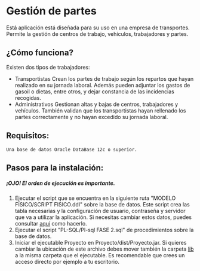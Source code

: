 # Gestión de partes #

Está aplicación está diseñada para su uso en una empresa de transportes. Permite la gestión de centros de trabajo, vehículos, trabajadores y partes.

## ¿Cómo funciona? ##

Existen dos tipos de trabajadores:

* Transportistas 
	Crean los partes de trabajo según los repartos que hayan realizado en su jornada laboral. Además pueden adjuntar los gastos de gasoil o dietas, entre otros, y dejar constancia de las incidencias recogidas.
* Administrativos
	Gestionan altas y bajas de centros, trabajadores y vehículos. También validan que los transportistas hayan rellenado los partes correctamente y no hayan excedido su jornada laboral.
		
## Requisitos: ##
	
	Una base de datos Oracle DataBase 12c o superior.

## Pasos para la instalación: ##

##### ¡OJO! El orden de ejecución es importante. #####
	
1. Ejecutar el script que se encuentra en la siguiente ruta "MODELO FÍSICO/SCRIPT FISICO.ddl" sobre la base de datos. 
	Este script crea las tabla necesarias y la configuración de usuario, contraseña y servidor que va a utilizar la aplicación.
	Si necesitas cambiar estos datos, puedes consultar [aquí]() como hacerlo.
2. Ejecutar el script "PL-SQL/Pl-sql FASE 2.sql" de procedimientos sobre la base de datos.
3. Iniciar el ejecutable Proyecto en Proyecto/dist/Proyecto.jar.
	Si quieres cambiar la ubicación de este archivo debes mover también la carpeta [lib](/blob/master/Proyecto/dist/lib) a la misma carpeta que el ejecutable.
	Es recomendable que crees un acceso directo por ejemplo a tu escritorio.

